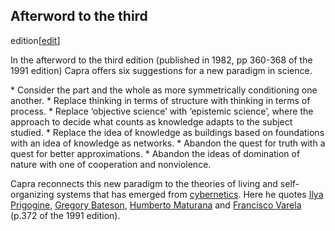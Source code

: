 ## Afterword to the third
edition[[edit](/w/index.php?title=The\_Tao\_of\_Physics&action=edit&section=2
"Edit section: Afterword to the third edition")]

In the afterword to the third edition (published in 1982, pp 360-368 of the
1991 edition) Capra offers six suggestions for a new paradigm in science.

 \* Consider the part and the whole as more symmetrically conditioning one another.
 \* Replace thinking in terms of structure with thinking in terms of process.
 \* Replace ‘objective science’ with ‘epistemic science’, where the approach to decide what counts as knowledge adapts to the subject studied.
 \* Replace the idea of knowledge as buildings based on foundations with an idea of knowledge as networks.
 \* Abandon the quest for truth with a quest for better approximations.
 \* Abandon the ideas of domination of nature with one of cooperation and nonviolence.

Capra reconnects this new paradigm to the theories of living and self-
organizing systems that has emerged from [cybernetics](/wiki/Cybernetics
"Cybernetics"). Here he quotes [Ilya Prigogine](/wiki/Ilya\_Prigogine "Ilya
Prigogine"), [Gregory Bateson](/wiki/Gregory\_Bateson "Gregory Bateson"),
[Humberto Maturana](/wiki/Humberto\_Maturana "Humberto Maturana") and
[Francisco Varela](/wiki/Francisco\_Varela "Francisco Varela") (p.372 of the
1991 edition).
